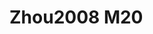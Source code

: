 # Zhou2008 M20
<a name="material" />
<script type="application/ld+json">

  {
    "@context": "https://schema.org/",
    "@type": "ChemicalSubstance",
    "http://purl.org/dc/terms/conformsTo":
      {
        "@type": "CreativeWork",
        "@id": "https://bioschemas.org/profiles/ChemicalSubstance/0.4-RELEASE/"
      },
    "@id": "https://egonw.github.io/nanowiki/nanowiki232.html#material",
    "name": "Zhou2008 M20",
    "sameAs: "http://127.0.0.1/mediawiki/index.php/Special:URIResolver/Zhou2008_M20"
  }
</script>

